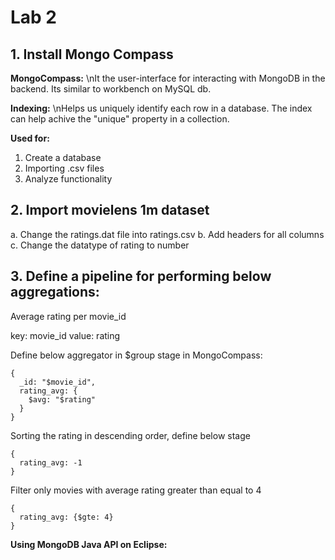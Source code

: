 # Lab 2

## 1. Install Mongo Compass

**MongoCompass:**
\nIt the user-interface for interacting with MongoDB in the backend. Its similar to workbench on MySQL db.

**Indexing:**
\nHelps us uniquely identify each row in a database. The index can help achive the "unique" property in a collection.

**Used for:**

1. Create a database
2. Importing .csv files
3. Analyze functionality

## 2. Import movielens 1m dataset
 
a. Change the ratings.dat file into ratings.csv
b. Add headers for all columns
c. Change the datatype of rating to number

## 3. Define a pipeline for performing below aggregations:

Average rating per movie_id

  key: movie_id
  value: rating

  Define below aggregator in $group stage in MongoCompass:
  ```
  {
    _id: "$movie_id",
    rating_avg: {
      $avg: "$rating"
    }
  }
  ```

Sorting the rating in descending order, define below stage
```
{
  rating_avg: -1
}
```

Filter only movies with average rating greater than equal to 4
```
{
  rating_avg: {$gte: 4}
}
```


**Using MongoDB Java API on Eclipse:**






